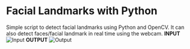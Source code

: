 # Facial Landmarks with Python
Simple script to detect facial landmarks using Python and OpenCV.
It can also detect faces/facial landmark in real time using the webcam.
**INPUT**
![Input](https://imgur.com/5tcH49U.jpg)
**OUTPUT**
![Output](https://imgur.com/b9bhQRb.png)

